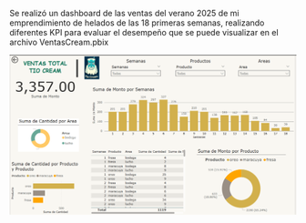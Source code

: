 

Se realizó un dashboard de las ventas del verano 2025 de mi emprendimiento de helados de las 18 primeras semanas, realizando diferentes
KPI para evaluar el desempeño que se puede visualizar en el archivo VentasCream.pbix 

![alt text](image-1.png)

